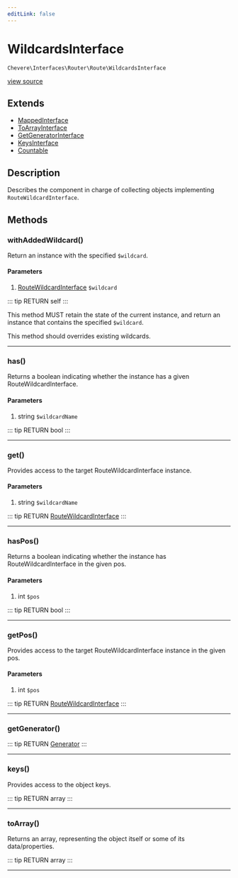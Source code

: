 ```yaml
---
editLink: false
---
```


# WildcardsInterface

`Chevere\Interfaces\Router\Route\WildcardsInterface`

[view source](https://github.com/chevere/chevere/blob/master/src/Chevere/Interfaces/Router/Route/WildcardsInterface.php)

## Extends

- [MappedInterface](../../DataStructure/MappedInterface.md)
- [ToArrayInterface](../../To/ToArrayInterface.md)
- [GetGeneratorInterface](../../DataStructure/GetGeneratorInterface.md)
- [KeysInterface](../../DataStructure/KeysInterface.md)
- [Countable](https://www.php.net/manual/class.countable)

## Description

Describes the component in charge of collecting objects implementing `RouteWildcardInterface`.

## Methods

### withAddedWildcard()

Return an instance with the specified `$wildcard`.

#### Parameters

1. [RouteWildcardInterface](./RouteWildcardInterface.md) `$wildcard`

::: tip RETURN
self
:::

This method MUST retain the state of the current instance, and return
an instance that contains the specified `$wildcard`.

This method should overrides existing wildcards.

---

### has()

Returns a boolean indicating whether the instance has a given RouteWildcardInterface.

#### Parameters

1. string `$wildcardName`

::: tip RETURN
bool
:::

---

### get()

Provides access to the target RouteWildcardInterface instance.

#### Parameters

1. string `$wildcardName`

::: tip RETURN
[RouteWildcardInterface](./RouteWildcardInterface.md)
:::

---

### hasPos()

Returns a boolean indicating whether the instance has RouteWildcardInterface in the given pos.

#### Parameters

1. int `$pos`

::: tip RETURN
bool
:::

---

### getPos()

Provides access to the target RouteWildcardInterface instance in the given pos.

#### Parameters

1. int `$pos`

::: tip RETURN
[RouteWildcardInterface](./RouteWildcardInterface.md)
:::

---

### getGenerator()

::: tip RETURN
[Generator](https://www.php.net/manual/class.generator)
:::

---

### keys()

Provides access to the object keys.

::: tip RETURN
array
:::

---

### toArray()

Returns an array, representing the object itself or some of its data/properties.

::: tip RETURN
array
:::

---
